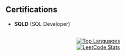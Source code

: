 ## Certifications

- **SQLD** (SQL Developer)

##

<div align="center">
    <a href="https://github.com/anuraghazra/github-readme-stats">
        <img src="https://github-readme-stats.vercel.app/api/top-langs/?username=soyeon207&layout=compact" alt="Top Languages">
    </a>
</div>

<div align="center">
    <a href="https://leetcode.com/GamGomYang/">
        <img src="https://leetcard.jacoblin.cool/GamGomYang?theme=forest&font=Skranji" alt="LeetCode Stats">
    </a>
</div>

